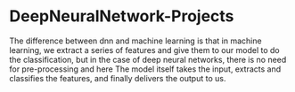 # DeepNeuralNetwork-Projects
The difference between dnn and machine learning is that in machine learning, we extract a series of features and give them to our model to do the classification, but in the case of deep neural networks, there is no need for pre-processing and here The model itself takes the input, extracts and classifies the features, and finally delivers the output to us.
